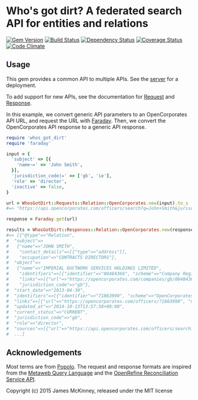 # Who's got dirt? A federated search API for entities and relations

[![Gem Version](https://badge.fury.io/rb/whos_got_dirt.svg)](https://badge.fury.io/rb/whos_got_dirt)
[![Build Status](https://secure.travis-ci.org/influencemapping/whos_got_dirt-gem.png)](https://travis-ci.org/influencemapping/whos_got_dirt-gem)
[![Dependency Status](https://gemnasium.com/influencemapping/whos_got_dirt-gem.png)](https://gemnasium.com/influencemapping/whos_got_dirt-gem)
[![Coverage Status](https://coveralls.io/repos/influencemapping/whos_got_dirt-gem/badge.svg)](https://coveralls.io/r/influencemapping/whos_got_dirt-gem)
[![Code Climate](https://codeclimate.com/github/influencemapping/whos_got_dirt-gem.png)](https://codeclimate.com/github/influencemapping/whos_got_dirt-gem)

## Usage

This gem provides a common API to multiple APIs. See the [server](https://github.com/influencemapping/whos_got_dirt-server) for a deployment.

To add support for new APIs, see the documentation for [Request](http://www.rubydoc.info/gems/whos_got_dirt/WhosGotDirt/Request) and [Response](http://www.rubydoc.info/gems/whos_got_dirt/WhosGotDirt/Response).

In this example, we convert generic API parameters to an OpenCorporates API URL, and request the URL with [Faraday](https://github.com/lostisland/faraday). Then, we convert the OpenCorporates API response to a generic API response.

```ruby
require 'whos_got_dirt'
require 'faraday'

input = {
  'subject' => [{
    'name~=' => 'John Smith',
  }],
  'jurisdiction_code|=' => ['gb', 'ie'],
  'role' => 'director',
  'inactive' => false,
}

url = WhosGotDirt::Requests::Relation::OpenCorporates.new(input).to_s
#=> "https://api.opencorporates.com/officers/search?q=John+Smith&jurisdiction_code=gb%7Cie&position=director&inactive=false&order=score"

response = Faraday.get(url)

results = WhosGotDirt::Responses::Relation::OpenCorporates.new(response).to_a
#=> [{"@type"=>"Relation",
#  "subject"=>
#   {"name"=>"JOHN SMITH",
#    "contact_details"=>[{"type"=>"address"}],
#    "occupation"=>"CONTRACTS DIRECTORS"},
#  "object"=>
#   {"name"=>"IMPERIAL DUCTWORK SERVICES HOLDINGS LIMITED",
#    "identifiers"=>[{"identifier"=>"08484366", "scheme"=>"Company Register"}],
#    "links"=>[{"url"=>"https://opencorporates.com/companies/gb/08484366", "note"=>"OpenCorporates URL"}],
#    "jurisdiction_code"=>"gb"},
#  "start_date"=>"2013-04-30",
#  "identifiers"=>[{"identifier"=>"71863990", "scheme"=>"OpenCorporates"}],
#  "links"=>[{"url"=>"https://opencorporates.com/officers/71863990", "note"=>"OpenCorporates URL"}],
#  "updated_at"=>"2014-10-13T13:57:58+00:00",
#  "current_status"=>"CURRENT",
#  "jurisdiction_code"=>"gb",
#  "role"=>"director",
#  "sources"=>[{"url"=>"https://api.opencorporates.com/officers/search?inactive=false&jurisdiction_code=gb%7Cie&order=score&position=director&q=John+Smith", "note"=>"OpenCorporates"}]},
#  ...]
```

## Acknowledgements

Most terms are from [Popolo](http://www.popoloproject.com/). The request and response formats are inspired from the [Metaweb Query Language](http://mql.freebaseapps.com/index.html) and the [OpenRefine Reconciliation Service API](https://github.com/OpenRefine/OpenRefine/wiki/Reconciliation-Service-API).

Copyright (c) 2015 James McKinney, released under the MIT license
